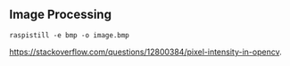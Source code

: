 
## Image Processing

```
raspistill -e bmp -o image.bmp
```

https://stackoverflow.com/questions/12800384/pixel-intensity-in-opencv. 
